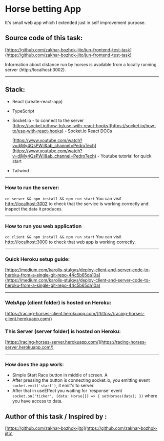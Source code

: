 # Horse betting App

It's small web app which I extended just in self improvement purpose.

## Source code of this task:

[https://github.com/zakhar-bozhok-jito/jun-frontend-test-task](https://github.com/zakhar-bozhok-jito/jun-frontend-test-task)

Information about distance run by horses is available from a locally running server (http://localhost:3002).

---

## Stack:

- React (create-react-app)
- TypeScript
- Socket.io - to connect to the server
  <br/>
  [https://socket.io/how-to/use-with-react-hooks](https://socket.io/how-to/use-with-react-hooks) - Socket.io React DOCs

  [https://www.youtube.com/watch?v=djMy4QsPWiI&ab_channel=PedroTech](https://www.youtube.com/watch?v=djMy4QsPWiI&ab_channel=PedroTech) - Youtube tutorial for quick start

- Tailwind

---

### How to run the server:

`cd server && npm install && npm run start`
You can visit [http://localhost:3002](http://localhost:3002) to check that the service is working correctly and inspect the data it produces.

---

### How to run you web application

`cd client && npm install && npm run start`
You can visit [http://localhost:3000](http://localhost:3000) to check that web app is working correctly.

---

### Quick Heroku setup guide:

[https://medium.com/karolis-stulgys/deploy-client-and-server-code-to-heroku-from-a-single-git-repo-44c5b65da10a](https://medium.com/karolis-stulgys/deploy-client-and-server-code-to-heroku-from-a-single-git-repo-44c5b65da10a)

---

### WebApp (client folder) is hosted on Heroku:

[https://racing-horses-client.herokuapp.com/](https://racing-horses-client.herokuapp.com/)

### This Server (server folder) is hosted on Heroku:

[https://racing-horses-server.herokuapp.com/](https://racing-horses-server.herokuapp.com/)

---

### How does the app work:

- Simple Start Race button in middle of screen. A
- After pressing the button is connecting socket.io, you emitting event `socket.emit('start')`, it emit's to server.
- After that in useEffect you waiting for 'response' event `socket.on('ticker', (data: Horse[]) => { setHorses(data); })` where you have access to data.

## Author of this task / Inspired by :

[https://github.com/zakhar-bozhok-jito](https://github.com/zakhar-bozhok-jito)
